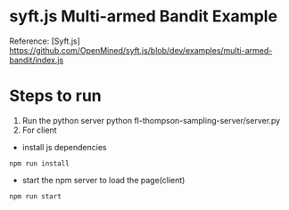 # syft.js Multi-armed Bandit Example

Reference:
[Syft.js] https://github.com/OpenMined/syft.js/blob/dev/examples/multi-armed-bandit/index.js

# Steps to run

1. Run the python server
   python fl-thompson-sampling-server/server.py
2. For client

- install js dependencies

```
npm run install
```

- start the npm server to load the page(client)

```
npm run start
```
